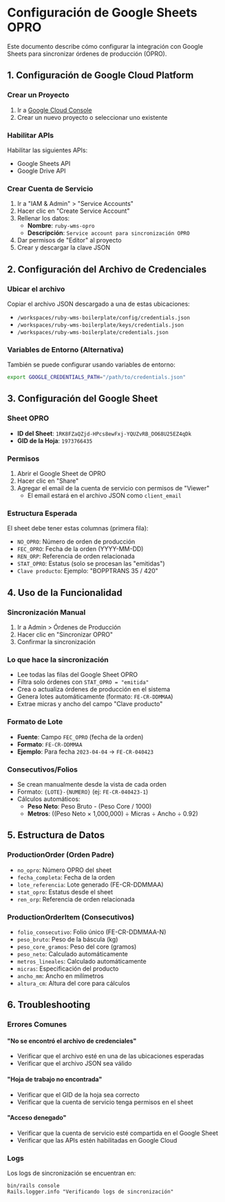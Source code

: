 # Configuración de Google Sheets OPRO

Este documento describe cómo configurar la integración con Google Sheets para sincronizar órdenes de producción (OPRO).

## 1. Configuración de Google Cloud Platform

### Crear un Proyecto
1. Ir a [Google Cloud Console](https://console.cloud.google.com/)
2. Crear un nuevo proyecto o seleccionar uno existente

### Habilitar APIs
Habilitar las siguientes APIs:
- Google Sheets API
- Google Drive API

### Crear Cuenta de Servicio
1. Ir a "IAM & Admin" > "Service Accounts"
2. Hacer clic en "Create Service Account"
3. Rellenar los datos:
   - **Nombre**: `ruby-wms-opro`
   - **Descripción**: `Service account para sincronización OPRO`
4. Dar permisos de "Editor" al proyecto
5. Crear y descargar la clave JSON

## 2. Configuración del Archivo de Credenciales

### Ubicar el archivo
Copiar el archivo JSON descargado a una de estas ubicaciones:
- `/workspaces/ruby-wms-boilerplate/config/credentials.json`
- `/workspaces/ruby-wms-boilerplate/keys/credentials.json`
- `/workspaces/ruby-wms-boilerplate/credentials.json`

### Variables de Entorno (Alternativa)
También se puede configurar usando variables de entorno:
```bash
export GOOGLE_CREDENTIALS_PATH="/path/to/credentials.json"
```

## 3. Configuración del Google Sheet

### Sheet OPRO
- **ID del Sheet**: `1RK8FZaQZjd-HPcs8ewFxj-YQUZvRB_DO68U25EZ4qDk`
- **GID de la Hoja**: `1973766435`

### Permisos
1. Abrir el Google Sheet de OPRO
2. Hacer clic en "Share"
3. Agregar el email de la cuenta de servicio con permisos de "Viewer"
   - El email estará en el archivo JSON como `client_email`

### Estructura Esperada
El sheet debe tener estas columnas (primera fila):
- `NO_OPRO`: Número de orden de producción
- `FEC_OPRO`: Fecha de la orden (YYYY-MM-DD)
- `REN_ORP`: Referencia de orden relacionada
- `STAT_OPRO`: Estatus (solo se procesan las "emitidas")
- `Clave producto`: Ejemplo: "BOPPTRANS 35 / 420"

## 4. Uso de la Funcionalidad

### Sincronización Manual
1. Ir a Admin > Órdenes de Producción
2. Hacer clic en "Sincronizar OPRO"
3. Confirmar la sincronización

### Lo que hace la sincronización
- Lee todas las filas del Google Sheet OPRO
- Filtra solo órdenes con `STAT_OPRO = "emitida"`
- Crea o actualiza órdenes de producción en el sistema
- Genera lotes automáticamente (formato: `FE-CR-DDMMAA`)
- Extrae micras y ancho del campo "Clave producto"

### Formato de Lote
- **Fuente**: Campo `FEC_OPRO` (fecha de la orden)
- **Formato**: `FE-CR-DDMMAA`
- **Ejemplo**: Para fecha `2023-04-04` → `FE-CR-040423`

### Consecutivos/Folios
- Se crean manualmente desde la vista de cada orden
- Formato: `{LOTE}-{NUMERO}` (ej: `FE-CR-040423-1`)
- Cálculos automáticos:
  - **Peso Neto**: Peso Bruto - (Peso Core / 1000)
  - **Metros**: ((Peso Neto × 1,000,000) ÷ Micras ÷ Ancho ÷ 0.92)

## 5. Estructura de Datos

### ProductionOrder (Orden Padre)
- `no_opro`: Número OPRO del sheet
- `fecha_completa`: Fecha de la orden
- `lote_referencia`: Lote generado (FE-CR-DDMMAA)
- `stat_opro`: Estatus desde el sheet
- `ren_orp`: Referencia de orden relacionada

### ProductionOrderItem (Consecutivos)
- `folio_consecutivo`: Folio único (FE-CR-DDMMAA-N)
- `peso_bruto`: Peso de la báscula (kg)
- `peso_core_gramos`: Peso del core (gramos)
- `peso_neto`: Calculado automáticamente
- `metros_lineales`: Calculado automáticamente
- `micras`: Especificación del producto
- `ancho_mm`: Ancho en milímetros
- `altura_cm`: Altura del core para cálculos

## 6. Troubleshooting

### Errores Comunes

#### "No se encontró el archivo de credenciales"
- Verificar que el archivo esté en una de las ubicaciones esperadas
- Verificar que el archivo JSON sea válido

#### "Hoja de trabajo no encontrada"
- Verificar que el GID de la hoja sea correcto
- Verificar que la cuenta de servicio tenga permisos en el sheet

#### "Acceso denegado"
- Verificar que la cuenta de servicio esté compartida en el Google Sheet
- Verificar que las APIs estén habilitadas en Google Cloud

### Logs
Los logs de sincronización se encuentran en:
```
bin/rails console
Rails.logger.info "Verificando logs de sincronización"
```